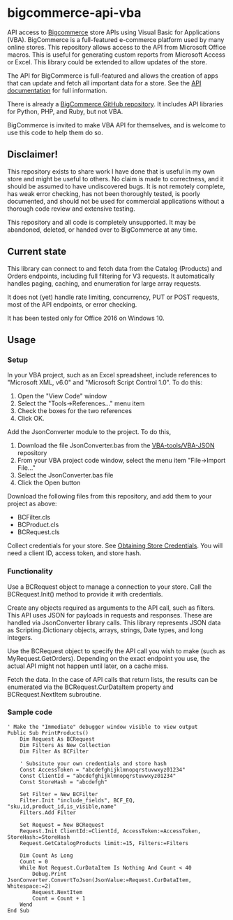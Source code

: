 # bigcommerce-api-vba
API access to [Bigcommerce](https://bigcommerce.com) store APIs using
Visual Basic for Applications (VBA).
BigCommerce is a full-featured e-commerce platform used by many online stores.
This repository allows access to the API from Microsoft Office macros.
This is useful for generating custom reports from Microsoft Access or
Excel.  This library could be extended to allow updates of the store.

The API for BigCommerce is full-featured and allows the creation of
apps that can update and fetch all important data for a store.  See
the [API documentation](https://developer.bigcommerce.com/api-docs) for full information.

There is already a [BigCommerce GitHub repository](https://github.com/bigcommerce).
It includes API libraries for Python, PHP, and Ruby, but not VBA.

BigCommerce is invited to make VBA API for themselves, and is welcome to
use this code to help them do so.

## Disclaimer!

This repository exists to share work I have done that is useful in my
own store and might be useful to others.  No claim is made to correctness,
and it should be assumed to have undiscovered bugs.  It is not remotely complete,
has weak error checking, has not been thoroughly tested, is poorly documented,
and should not
be used for commercial applications without a thorough code review and
extensive testing.

This repository and all code is completely unsupported.  It may be abandoned,
deleted, or handed over to BigCommerce at any time.

## Current state

This library can connect to and fetch data from the Catalog (Products)
and Orders endpoints, including full filtering for V3 requests.
It automatically handles paging, caching, and enumeration for large array
requests.

It does not (yet) handle rate limiting, concurrency, PUT or POST requests,
most of the API endpoints, or error checking.

It has been tested only for Office 2016 on Windows 10.

## Usage

### Setup

In your VBA project, such as an Excel spreadsheet, include references to
"Microsoft XML, v6.0" and "Microsoft Script Control 1.0".  To do this:

1. Open the "View Code" window
1. Select the "Tools->References..." menu item
1. Check the boxes for the two references
1. Click OK.

Add the JsonConverter module to the project.  To do this,

1. Download the file JsonConverter.bas from the [VBA-tools/VBA-JSON](https://github.com/VBA-tools/VBA-JSON) repository
1. From your VBA project code window, select the menu item "File->Import File..."
1. Select the JsonConverter.bas file
1. Click the Open button

Download the following files from this repository, and add them to your project as above:

* BCFilter.cls
* BCProduct.cls
* BCRequest.cls

Collect credentials for your store.  See [Obtaining Store Credentials](https://developer.bigcommerce.com/api-docs/getting-started/authentication/rest-api-authentication#obtaining-store-api-credentials#obtaining-store-api-credentials).
You will need a client ID, access token, and store hash.

### Functionality

Use a BCRequest object to manage a connection to your store.  Call the BCRequest.Init() method
to provide it with credentials.

Create any objects required as arguments to the API call, such as filters.  This API
uses JSON for payloads in requests and responses.  These are handled via JsonConverter library calls.
This library represents JSON data as Scripting.Dictionary objects, arrays, strings,
Date types, and long integers.

Use the BCRequest object to specify the API call you wish to make (such as MyRequest.GetOrders).
Depending on
the exact endpoint you use, the actual API might not happen until later, on a
cache miss.

Fetch the data.  In the case of API calls that return lists, the results can be enumerated
via the BCRequest.CurDataItem property and BCRequest.NextItem subroutine.

### Sample code

```VBA
' Make the "Immediate" debugger window visible to view output
Public Sub PrintProducts()
    Dim Request As BCRequest
    Dim Filters As New Collection
    Dim Filter As BCFilter
    
    ' Subsitute your own credentials and store hash
    Const AccessToken = "abcdefghijklmnopqrstuvwxyz01234"
    Const ClientId = "abcdefghijklmnopqrstuvwxyz01234"
    Const StoreHash = "abcdefgh"

    Set Filter = New BCFilter
    Filter.Init "include_fields", BCF_EQ, "sku,id,product_id,is_visible,name"
    Filters.Add Filter
    
    Set Request = New BCRequest
    Request.Init ClientId:=ClientId, AccessToken:=AccessToken, StoreHash:=StoreHash
    Request.GetCatalogProducts limit:=15, Filters:=Filters
    
    Dim Count As Long
    Count = 0
    While Not Request.CurDataItem Is Nothing And Count < 40
        Debug.Print JsonConverter.ConvertToJson(JsonValue:=Request.CurDataItem, Whitespace:=2)
        Request.NextItem
        Count = Count + 1
    Wend
End Sub
```
